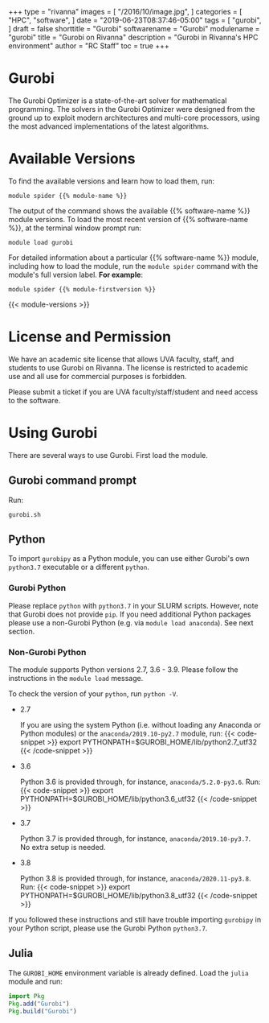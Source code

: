 +++
type = "rivanna"
images = [
  "/2016/10/image.jpg",
]
categories = [
  "HPC",
  "software",
]
date = "2019-06-23T08:37:46-05:00"
tags = [
  "gurobi",
]
draft = false
shorttitle = "Gurobi"
softwarename = "Gurobi"
modulename = "gurobi"
title = "Gurobi on Rivanna"
description = "Gurobi in Rivanna's HPC environment"
author = "RC Staff"
toc = true
+++

# Gurobi

The Gurobi Optimizer is a state-of-the-art solver for mathematical programming. The solvers in the Gurobi Optimizer were designed from the ground up to exploit modern architectures and multi-core processors, using the most advanced implementations of the latest algorithms.

# Available Versions
To find the available versions and learn how to load them, run:
```
module spider {{% module-name %}}
```

The output of the command shows the available {{% software-name %}} module versions. To load the most recent version of {{% software-name %}}, at the terminal window prompt run:
```
module load gurobi
```

For detailed information about a particular {{% software-name %}} module, including how to load the module, run the `module spider` command with the module's full version label. __For example__:
```
module spider {{% module-firstversion %}}
```

{{< module-versions >}}

# License and Permission

We have an academic site license that allows UVA faculty, staff, and students to use Gurobi on Rivanna. The license is restricted to academic use and all use for commercial purposes is forbidden.

Please submit a ticket if you are UVA faculty/staff/student and need access to the software.

# Using Gurobi

There are several ways to use Gurobi. First load the module.

## Gurobi command prompt
Run:
```
gurobi.sh
```

## Python
To import `gurobipy` as a Python module, you can use either Gurobi's own `python3.7` executable or a different `python`.

### Gurobi Python
Please replace `python` with `python3.7` in your SLURM scripts. However, note that Gurobi does not provide `pip`. If you need additional Python packages please use a non-Gurobi Python (e.g. via `module load anaconda`). See next section.

### Non-Gurobi Python
The module supports Python versions 2.7, 3.6 - 3.9. Please follow the instructions in the `module load` message.

To check the version of your `python`, run `python -V`.

- 2.7

    If you are using the system Python (i.e. without loading any Anaconda or Python modules) or the `anaconda/2019.10-py2.7` module, run:
    {{< code-snippet >}}
    export PYTHONPATH=$GUROBI_HOME/lib/python2.7_utf32
    {{< /code-snippet >}}

- 3.6

    Python 3.6 is provided through, for instance, `anaconda/5.2.0-py3.6`. Run:
    {{< code-snippet >}}
    export PYTHONPATH=$GUROBI_HOME/lib/python3.6_utf32
    {{< /code-snippet >}}

- 3.7

    Python 3.7 is provided through, for instance, `anaconda/2019.10-py3.7`. No extra setup is needed.

- 3.8

    Python 3.8 is provided through, for instance, `anaconda/2020.11-py3.8`. Run:
    {{< code-snippet >}}
    export PYTHONPATH=$GUROBI_HOME/lib/python3.8_utf32
    {{< /code-snippet >}}

If you followed these instructions and still have trouble importing `gurobipy` in your Python script, please use the Gurobi Python `python3.7`.

## Julia

The `GUROBI_HOME` environment variable is already defined. Load the `julia` module and run:
```julia
import Pkg
Pkg.add("Gurobi")
Pkg.build("Gurobi")
```

